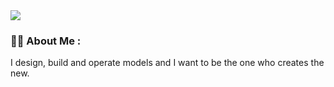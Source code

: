 <img src=https://github.com/UFOjw/UFOjw/assets/95556055/acd2ee72-a691-407d-adbd-edc363247cb2>

### :woman_technologist: About Me :
I design, build and operate models and I want to be the one who creates the new.
